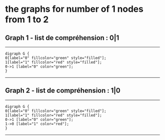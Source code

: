 # the graphs for number of 1 nodes from 1 to 2
## Graph 1 - list de compréhension : 0|1
___
```graphviz
digraph G {
0[label="0" fillcolor="green" style="filled"];
1[label="1" fillcolor="red" style="filled"];
0->1 [label="0" color="green"];
}
```
___
## Graph 2 - list de compréhension : 1|0
___
```graphviz
digraph G {
0[label="0" fillcolor="green" style="filled"];
1[label="1" fillcolor="red" style="filled"];
0->1 [label="0" color="green"];
1->0 [label="1" color="red"];
}
```
___
